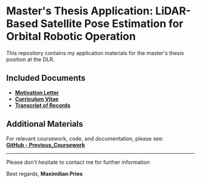 # Master's Thesis Application: LiDAR-Based Satellite Pose Estimation for Orbital Robotic Operation

This repository contains my application materials for the master's thesis position at the DLR.

## Included Documents
- [**Motivation Letter**](/PriesMaximilian_Motivation_PEK.pdf)
- [**Curriculum Vitae**](/PriesMaximilian_CV_0725.pdf)
- [**Transcript of Records**](/PriesMaximilian_Transcript_0725.pdf)

## Additional Materials
For relevant coursework, code, and documentation, please see:  
[**GitHub - Previous_Coursework**](https://github.com/maxwell6q/Previous_Coursework)

---
Please don't hesitate to contact me for further information

Best regards,
**Maximilian Pries**
